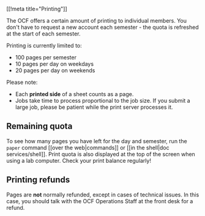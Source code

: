 [[!meta title="Printing"]]

The OCF offers a certain amount of printing to individual members. You don't
have to request a new account each semester - the quota is refreshed at the
start of each semester.

Printing is currently limited to:

- 100 pages per semester
- 10 pages per day on weekdays
- 20 pages per day on weekends

Please note:

- Each **printed side** of a sheet counts as a page.
- Jobs take time to process proportional to the job size. If you submit a
  large job, please be patient while the print server processes it.

## Remaining quota

To see how many pages you have left for the day and semester, run the `paper`
command [[over the web|commands]] or [[in the shell|doc services/shell]]. Print
quota is also displayed at the top of the screen when using a lab computer.
Check your print balance regularly!

## Printing refunds

Pages are **not** normally refunded, except in cases of technical issues. In
this case, you should talk with the OCF Operations Staff at the front desk
for a refund.
